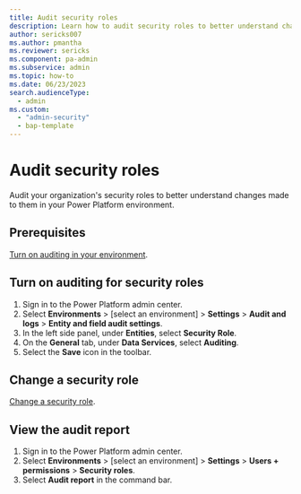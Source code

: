 ```yaml
---
title: Audit security roles
description: Learn how to audit security roles to better understand changes made to them in Power Platform.
author: sericks007
ms.author: pmantha
ms.reviewer: sericks
ms.component: pa-admin
ms.subservice: admin
ms.topic: how-to
ms.date: 06/23/2023
search.audienceType: 
  - admin
ms.custom:
  - "admin-security"
  - bap-template
---
```


# Audit security roles

Audit your organization's security roles to better understand changes made to them in your Power Platform environment.

## Prerequisites

[Turn on auditing in your environment](manage-dataverse-auditing.md#configure-auditing-for-an-environment).

## Turn on auditing for security roles

1. Sign in to the Power Platform admin center.
1. Select **Environments** > [select an environment] > **Settings** > **Audit and logs** > **Entity and field audit settings**.
1. In the left side panel, under **Entities**, select **Security Role**.
1. On the **General** tab, under **Data Services**, select **Auditing**.
1. Select the **Save** icon in the toolbar.

## Change a security role

[Change a security role](database-security.md#create-edit-or-copy-a-security-role-using-the-new-modern-ui).

## View the audit report

1. Sign in to the Power Platform admin center.
1. Select **Environments** > [select an environment] > **Settings** > **Users + permissions** > **Security roles**.
1. Select **Audit report** in the command bar.
<!-- EDITOR'S NOTE: Please include a screenshot of an audit report. -->
